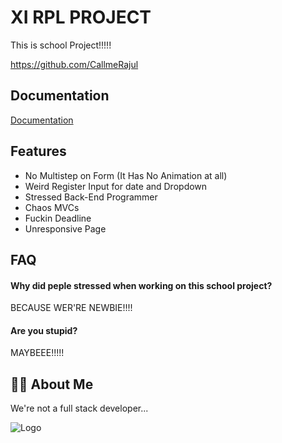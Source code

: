 
# XI RPL PROJECT

This is school Project!!!!!

https://github.com/CallmeRajul
## Documentation

[Documentation]()


## Features

- No Multistep on Form (It Has No Animation at all)
- Weird Register Input for date and Dropdown
- Stressed Back-End Programmer
- Chaos MVCs
- Fuckin Deadline
- Unresponsive Page


## FAQ

#### Why did peple stressed when working on this school project?

BECAUSE WER'RE NEWBIE!!!!

#### Are you stupid?

MAYBEEE!!!!!



## 🚀🖕 About Me
We're not a full stack developer...


![Logo](https://cdn.tutsplus.com/cdn-cgi/image/width=438/vector/uploads/legacy/articles/linkb_20weirdlogos/20.jpg)

